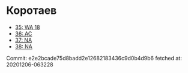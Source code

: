 # Коротаев
- [35: WA 18](35.md)
- [36: AC](36.md)
- [37: NA](37.md)
- [38: NA](38.md)

Commit: e2e2bcade75d8badd2e12682183436c9d0b4d9b6
 fetched at: 20201206-063228
